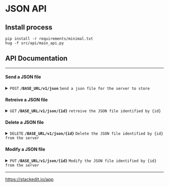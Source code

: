 
#  JSON API

  

##  Install process

  

    pip install -r requirements/minimal.txt
    hug -f src/api/main_api.py

## API Documentation
------------------------------------------------------------------------------------------

#### Send a JSON file

<details>
 <summary><code>POST</code> <code><b>/BASE_URL/v1/json</b></code> <code>Send a json file for the server to store</code></summary>

##### Body expected
`Content type='application/json'`
> | Key      |  type     | data type               | value description                                                           |
> |-----------|-----------|-------------------------|-----------------------------------------------------------------------|
> | ID      |  required | Number   | it'll be the number that identifies the file in the server  |
> | File     |  required | JSON   | The file to save  |

##### Responses

> | http code     | content-type                      | response                                                            |
> |---------------|-----------------------------------|---------------------------------------------------------------------|
> | `201`         | `application/json;charset=UTF-8`        | `{"message": "JSON received", "id": ?}`                                |
> | `400`         | `application/json;charset=utf-8`                | `{"errors": {"where": "Brief explanation"}}`                            |
> | `409`         | `application/json;charset=utf-8`         | `{"errors": {'body':  'A file with this ID already exists'}`|

##### Example cURL

> ```javascript
>  curl -XPOST -H "Content-type: application/json" -d '{ "id": 1, "file": {}}' 'http://HOST:PORT/BASE_URL/v1/json'
> ```
</details>


#### Retreive a JSON file

<details>
 <summary><code>GET</code> <code><b>/BASE_URL/v1/json/{id}</b></code> <code>retreive the JSON file identified by {id}</code></summary>

##### Parameters expected

> | Key      |  type     | data type               | value description                                                           |
> |-----------|-----------|-------------------------|-----------------------------------------------------------------------|
> | ID      |  required | Number   | the number that identifies the file in the server  |

##### Responses

> | http code     | content-type                      | response                                                            |
> |---------------|-----------------------------------|---------------------------------------------------------------------|
> | `200`         | `application/json;charset=UTF-8`        | `{"file": {file content}}`                                |
> | `400`         | `application/json;charset=utf-8`                | `{"errors": {"where": "Brief explanation"}}`                            |
> | `404`         | `application/json;charset=utf-8`         | `{"errors": {'body':  'The file with this ID does not exist'}`|

##### Example cURL

> ```javascript
>  curl -XGET 'http://HOST:PORT/BASE_URL/v1/json/ID'
> ```
</details>

#### Delete a JSON file

<details>
 <summary><code>DELETE</code> <code><b>/BASE_URL/v1/json/{id}</b></code> <code>Delete the JSON file identified by {id} from the server</code></summary>

##### Parameters expected

> | Key      |  type     | data type               | value description                                                           |
> |-----------|-----------|-------------------------|-----------------------------------------------------------------------|
> | ID      |  required | Number   | the number that identifies the file in the server  |

##### Responses

> | http code     | content-type                      | response                                                            |
> |---------------|-----------------------------------|---------------------------------------------------------------------|
> | `200`         | `application/json;charset=UTF-8`        | `{"message": "JSON deleted", "id": 1}`                                |
> | `400`         | `application/json;charset=utf-8`                | `{"errors": {"where": "Brief explanation"}}`                            |
> | `404`         | `application/json;charset=utf-8`         | `{"errors": {"id": "The file with this ID does not exist"}}`|

##### Example cURL

> ```javascript
>  curl -XDELETE 'http://HOST:PORT/BASE_URL/v1/json/ID'
> ```
</details>

#### Modify a JSON file

<details>
 <summary><code>PUT</code> <code><b>/BASE_URL/v1/json/{id}</b></code> <code>Modify the JSON file identified by {id} from the server</code></summary>

##### Parameters expected

> | Key      |  type     | data type               | value description                                                           |
> |-----------|-----------|-------------------------|-----------------------------------------------------------------------|
> | ID      |  required | Number   | the number that identifies the file in the server  |

##### Body expected
> `Content type='application/json'`

##### Responses

> | http code     | content-type                      | response                                                            |
> |---------------|-----------------------------------|---------------------------------------------------------------------|
> | `200`         | `application/json;charset=UTF-8`        | `{"message": "JSON modified", "id": 3}`                                |
> | `400`         | `application/json;charset=utf-8`                | `{"errors": {"where": "Brief explanation"}}`                            |
> | `404`         | `application/json;charset=utf-8`         | `{"errors": {"id": "The file with this ID does not exist"}}`|

##### Example cURL

> ```javascript
> curl -XPUT -H "Content-type: application/json" -d '{ "new": "content"}' 'http://HOST:PORT/BASE_URL/v1/json/ID'
> ```
</details>

------------------------------------------------------------------------------------------
https://stackedit.io/app